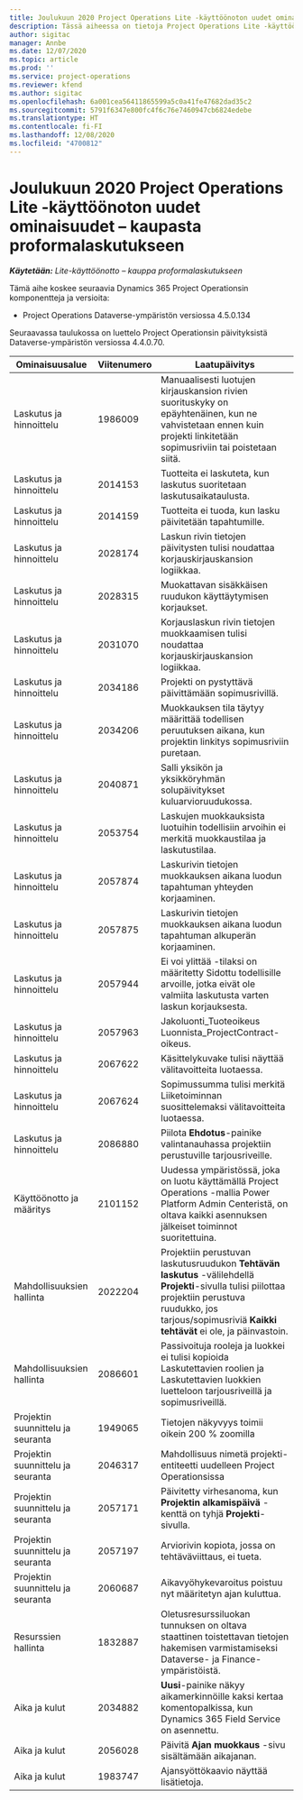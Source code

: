 ```yaml
---
title: Joulukuun 2020 Project Operations Lite -käyttöönoton uudet ominaisuudet – kaupasta proformalaskutukseen
description: Tässä aiheessa on tietoja Project Operations Lite -käyttöönoton – kaupasta proformalaskutukseen joulukuun 2020 version päivityksessä olevista laatupäivityksistä.
author: sigitac
manager: Annbe
ms.date: 12/07/2020
ms.topic: article
ms.prod: ''
ms.service: project-operations
ms.reviewer: kfend
ms.author: sigitac
ms.openlocfilehash: 6a001cea56411865599a5c0a41fe47682dad35c2
ms.sourcegitcommit: 5791f6347e800fc4f6c76e7460947cb6824edebe
ms.translationtype: HT
ms.contentlocale: fi-FI
ms.lasthandoff: 12/08/2020
ms.locfileid: "4700812"
---
```

# <a name="whats-new-december-2020---project-operations-lite-deployment---deal-to-proforma-invoicing"></a>Joulukuun 2020 Project Operations Lite -käyttöönoton uudet ominaisuudet – kaupasta proformalaskutukseen

_**Käytetään:** Lite-käyttöönotto – kauppa proformalaskutukseen_

Tämä aihe koskee seuraavia Dynamics 365 Project Operationsin komponentteja ja versioita:

  - Project Operations Dataverse-ympäristön versiossa 4.5.0.134 

Seuraavassa taulukossa on luettelo Project Operationsin päivityksistä Dataverse-ympäristön versiossa 4.4.0.70.

| **Ominaisuusalue** | **Viitenumero** | **Laatupäivitys** |
| --- | --- | --- |
| Laskutus ja hinnoittelu | 1986009 | Manuaalisesti luotujen kirjauskansion rivien suorituskyky on epäyhtenäinen, kun ne vahvistetaan ennen kuin projekti linkitetään sopimusriviin tai poistetaan siitä. |
| Laskutus ja hinnoittelu | 2014153 | Tuotteita ei laskuteta, kun laskutus suoritetaan laskutusaikataulusta. |
| Laskutus ja hinnoittelu | 2014159 | Tuotteita ei tuoda, kun lasku päivitetään tapahtumille. |
| Laskutus ja hinnoittelu | 2028174 | Laskun rivin tietojen päivitysten tulisi noudattaa korjauskirjauskansion logiikkaa. |
| Laskutus ja hinnoittelu | 2028315 | Muokattavan sisäkkäisen ruudukon käyttäytymisen korjaukset. |
| Laskutus ja hinnoittelu | 2031070 | Korjauslaskun rivin tietojen muokkaamisen tulisi noudattaa korjauskirjauskansion logiikkaa. |
| Laskutus ja hinnoittelu | 2034186 | Projekti on pystyttävä päivittämään sopimusrivillä. |
| Laskutus ja hinnoittelu | 2034206 | Muokkauksen tila täytyy määrittää todellisen peruutuksen aikana, kun projektin linkitys sopimusriviin puretaan. |
| Laskutus ja hinnoittelu | 2040871 | Salli yksikön ja yksikköryhmän solupäivitykset kuluarvioruudukossa. |
| Laskutus ja hinnoittelu | 2053754 | Laskujen muokkauksista luotuihin todellisiin arvoihin ei merkitä muokkaustilaa ja laskutustilaa. |
| Laskutus ja hinnoittelu | 2057874 | Laskurivin tietojen muokkauksen aikana luodun tapahtuman yhteyden korjaaminen. |
| Laskutus ja hinnoittelu | 2057875 | Laskurivin tietojen muokkauksen aikana luodun tapahtuman alkuperän korjaaminen. |
| Laskutus ja hinnoittelu | 2057944 | Ei voi ylittää -tilaksi on määritetty Sidottu todellisille arvoille, jotka eivät ole valmiita laskutusta varten laskun korjauksesta. |
| Laskutus ja hinnoittelu | 2057963 | Jakoluonti\_Tuoteoikeus Luonnista\_ProjectContract-oikeus. |
| Laskutus ja hinnoittelu | 2067622 | Käsittelykuvake tulisi näyttää välitavoitteita luotaessa. |
| Laskutus ja hinnoittelu | 2067624 | Sopimussumma tulisi merkitä Liiketoiminnan suosittelemaksi välitavoitteita luotaessa. |
| Laskutus ja hinnoittelu | 2086880 | Piilota **Ehdotus**-painike valintanauhassa projektiin perustuville tarjousriveille. |
| Käyttöönotto ja määritys | 2101152 | Uudessa ympäristössä, joka on luotu käyttämällä Project Operations -mallia Power Platform Admin Centeristä, on oltava kaikki asennuksen jälkeiset toiminnot suoritettuina. |
|   Mahdollisuuksien hallinta | 2022204 | Projektiin perustuvan laskutusruudukon **Tehtävän laskutus** -välilehdellä **Projekti**-sivulla tulisi piilottaa projektiin perustuva ruudukko, jos tarjous/sopimusriviä **Kaikki tehtävät** ei ole, ja päinvastoin. |
|   Mahdollisuuksien hallinta | 2086601 | Passivoituja rooleja ja luokkei ei tulisi kopioida Laskutettavien roolien ja Laskutettavien luokkien luetteloon tarjousriveillä ja sopimusriveillä. |
| Projektin suunnittelu ja seuranta | 1949065 | Tietojen näkyvyys toimii oikein 200 % zoomilla |
| Projektin suunnittelu ja seuranta | 2046317 | Mahdollisuus nimetä projekti-entiteetti uudelleen Project Operationsissa |
| Projektin suunnittelu ja seuranta | 2057171 | Päivitetty virhesanoma, kun **Projektin alkamispäivä** -kenttä on tyhjä **Projekti**-sivulla. |
| Projektin suunnittelu ja seuranta | 2057197 | Arviorivin kopiota, jossa on tehtäväviittaus, ei tueta. |
| Projektin suunnittelu ja seuranta | 2060687 | Aikavyöhykevaroitus poistuu nyt määritetyn ajan kuluttua. |
| Resurssien hallinta | 1832887 | Oletusresurssiluokan tunnuksen on oltava staattinen toistettavan tietojen hakemisen varmistamiseksi Dataverse- ja Finance-ympäristöistä. |
| Aika ja kulut | 2034882 | **Uusi**-painike näkyy aikamerkinnöille kaksi kertaa komentopalkissa, kun Dynamics 365 Field Service on asennettu. |
| Aika ja kulut | 2056028 | Päivitä **Ajan muokkaus** -sivu sisältämään aikajanan. |
| Aika ja kulut | 1983747 | Ajansyöttökaavio näyttää lisätietoja. |
